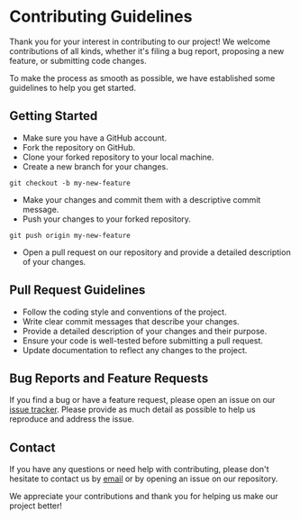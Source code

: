 # Contributing Guidelines

Thank you for your interest in contributing to our project! We welcome contributions of all kinds, whether it's filing a bug report, proposing a new feature, or submitting code changes.

To make the process as smooth as possible, we have established some guidelines to help you get started.

## Getting Started

- Make sure you have a GitHub account.
- Fork the repository on GitHub.
- Clone your forked repository to your local machine.
- Create a new branch for your changes.

```
git checkout -b my-new-feature
```
* Make your changes and commit them with a descriptive commit message.
* Push your changes to your forked repository.
```
git push origin my-new-feature
```
* Open a pull request on our repository and provide a detailed description of your changes.

## Pull Request Guidelines

* Follow the coding style and conventions of the project.
* Write clear commit messages that describe your changes.
* Provide a detailed description of your changes and their purpose.
* Ensure your code is well-tested before submitting a pull request.
* Update documentation to reflect any changes to the project.

## Bug Reports and Feature Requests

If you find a bug or have a feature request, please open an issue on our [issue tracker](https://github.com/cyanling2/EV-Routing/issues). Please provide as much detail as possible to help us reproduce and address the issue.

## Contact

If you have any questions or need help with contributing, please don't hesitate to contact us by [email](mailto:cyanlingtaiqing@gmail.com) or by opening an issue on our repository.

We appreciate your contributions and thank you for helping us make our project better!
